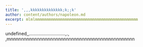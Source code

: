 ```yaml
---
title: ',,,kkkkkkkkkkkkkk;k;;k'
author: content/authors/napoleon.md
excerpt: mlmlmmmmmmmmmmmmmmmmmmmmmmmmmmmmmmmmmmmmmmmmmmmmm
---
```


undefined,,............................,., ,mnnnnnnnnnnnnnnnnnnnnnnnnnnnnnnnnnnnnnnnnnnnnnnn
